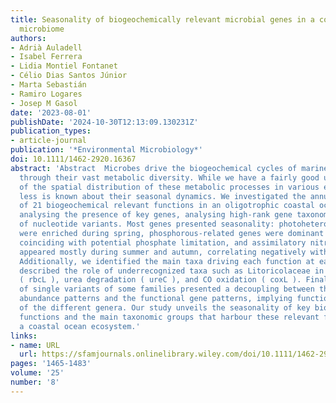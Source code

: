 ```yaml
---
title: Seasonality of biogeochemically relevant microbial genes in a coastal ocean
  microbiome
authors:
- Adrià Auladell
- Isabel Ferrera
- Lidia Montiel Fontanet
- Célio Dias Santos Júnior
- Marta Sebastián
- Ramiro Logares
- Josep M Gasol
date: '2023-08-01'
publishDate: '2024-10-30T12:13:09.130231Z'
publication_types:
- article-journal
publication: '*Environmental Microbiology*'
doi: 10.1111/1462-2920.16367
abstract: 'Abstract  Microbes drive the biogeochemical cycles of marine ecosystems
  through their vast metabolic diversity. While we have a fairly good understanding
  of the spatial distribution of these metabolic processes in various ecosystems,
  less is known about their seasonal dynamics. We investigated the annual patterns
  of 21 biogeochemical relevant functions in an oligotrophic coastal ocean site by
  analysing the presence of key genes, analysing high‐rank gene taxonomy and the dynamics
  of nucleotide variants. Most genes presented seasonality: photoheterotrophic processes
  were enriched during spring, phosphorous‐related genes were dominant during summer,
  coinciding with potential phosphate limitation, and assimilatory nitrate reductases
  appeared mostly during summer and autumn, correlating negatively with nitrate availability.
  Additionally, we identified the main taxa driving each function at each season and
  described the role of underrecognized taxa such as Litoricolaceae in carbon fixation
  ( rbcL ), urea degradation ( ureC ), and CO oxidation ( coxL ). Finally, the seasonality
  of single variants of some families presented a decoupling between the taxonomic
  abundance patterns and the functional gene patterns, implying functional specialization
  of the different genera. Our study unveils the seasonality of key biogeochemical
  functions and the main taxonomic groups that harbour these relevant functions in
  a coastal ocean ecosystem.'
links:
- name: URL
  url: https://sfamjournals.onlinelibrary.wiley.com/doi/10.1111/1462-2920.16367
pages: '1465-1483'
volume: '25'
number: '8'
---
```

